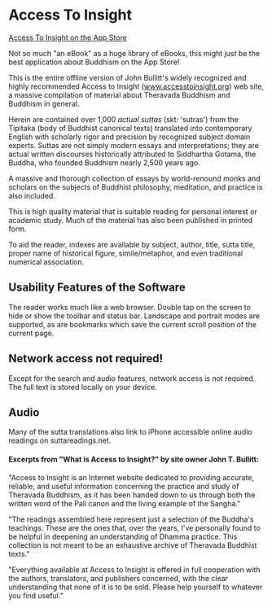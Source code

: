 # Access To Insight

[Access To Insight on the App Store](https://itunes.apple.com/ca/app/access-to-insight-readings-in-theravada-buddhism/id349225338?mt=8)

Not so much "an eBook" as a huge library of eBooks, this might just be the best application about Buddhism on the App Store!

This is the entire offline version of John Bullitt's widely recognized and highly recommended Access to Insight (www.accesstoinsight.org) web site, a massive compilation of material about Theravada Buddhism and Buddhism in general.

Herein are contained over 1,000 *actual suttas* (skt: 'sutras') from the Tipitaka (body of Buddhist canonical texts) translated into contemporary English with scholarly rigor and precision by recognized subject domain experts. Suttas are not simply modern essays and interpretations; they are actual written discourses historically attributed to Siddhartha Gotama, the Buddha, who founded Buddhism nearly 2,500 years ago.

A massive and thorough collection of essays by world-renound monks and scholars on the subjects of Buddhist philosophy, meditation, and practice is also included.

This is high quality material that is suitable reading for personal interest or academic study. Much of the material has also been published in printed form.

To aid the reader, indexes are available by subject, author, title, sutta title, proper name of historical figure, simile/metaphor, and even traditional numerical association. 


## Usability Features of the Software

The reader works much like a web browser. Double tap on the screen to hide or show the toolbar and status bar. Landscape and portrait modes are supported, as are bookmarks which save the current scroll position of the current page.


## Network access not required!

Except for the search and audio features, network access is not required. The full text is stored locally on your device.


## Audio

Many of the sutta translations also link to iPhone accessible online audio readings on suttareadings.net. 


#### Excerpts from "What is Access to Insight?" by site owner John T. Bullitt:

"Access to Insight is an Internet website dedicated to providing accurate, reliable, and useful information concerning the practice and study of Theravada Buddhism, as it has been handed down to us through both the written word of the Pali canon and the living example of the Sangha."

"The readings assembled here represent just a selection of the Buddha's teachings. These are the ones that, over the years, I've personally found to be helpful in deepening an understanding of Dhamma practice. This collection is not meant to be an exhaustive archive of Theravada Buddhist texts."

"Everything available at Access to Insight is offered in full cooperation with the authors, translators, and publishers concerned, with the clear understanding that none of it is to be sold. Please help yourself to whatever you find useful."
